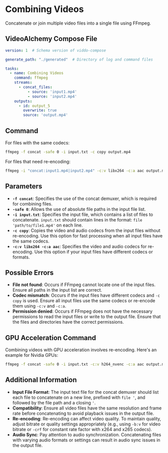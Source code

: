 # Combining Videos

Concatenate or join multiple video files into a single file using FFmpeg.

## VideoAlchemy Compose File

```yaml
version: 1  # Schema version of viddo-compose

generate_path: "./generated"  # Directory of log and command files

tasks:
  - name: Combining Videos
    command: ffmpeg
    streams:
      - concat_files:
          - source: 'input1.mp4'
          - source: 'input2.mp4'
    outputs:
      - id: output_5
        overwrite: true
        source: 'output.mp4'
```

## Command

For files with the same codecs:

```bash
ffmpeg -f concat -safe 0 -i input.txt -c copy output.mp4
```

For files that need re-encoding:

```bash
ffmpeg -i "concat:input1.mp4|input2.mp4" -c:v libx264 -c:a aac output.mp4
```


## Parameters

- **`-f concat`**: Specifies the use of the concat demuxer, which is required for combining files.
- **`-safe 0`**: Allows the use of absolute file paths in the input file list.
- **`-i input.txt`**: Specifies the input file, which contains a list of files to concatenate. `input.txt` should contain lines in the format: `file 'path/to/file1.mp4'` on each line.
- **`-c copy`**: Copies the video and audio codecs from the input files without re-encoding. Use this option for fast processing when all input files have the same codecs.
- **`-c:v libx264 -c:a aac`**: Specifies the video and audio codecs for re-encoding. Use this option if your input files have different codecs or formats.

## Possible Errors

- **File not found**: Occurs if FFmpeg cannot locate one of the input files. Ensure all paths in the input list are correct.
- **Codec mismatch**: Occurs if the input files have different codecs and `-c copy` is used. Ensure all input files use the same codecs or re-encode them using `-c:v` and `-c:a`.
- **Permission denied**: Occurs if FFmpeg does not have the necessary permissions to read the input files or write to the output file. Ensure that the files and directories have the correct permissions.

## GPU Acceleration Command

Combining videos with GPU acceleration involves re-encoding. Here's an example for Nvidia GPUs:

```bash
ffmpeg -f concat -safe 0 -i input.txt -c:v h264_nvenc -c:a aac output.mp4
```


## Additional Information

- **Input File Format**: The input text file for the concat demuxer should list each file to concatenate on a new line, prefixed with `file '`, and followed by the file path and a closing `'`.
- **Compatibility**: Ensure all video files have the same resolution and frame rate before concatenating to avoid playback issues in the output file.
- **Re-encoding**: Re-encoding can affect video quality. To maintain quality, adjust bitrate or quality settings appropriately (e.g., using `-b:v` for video bitrate or `-crf` for constant rate factor with x264 and x265 codecs).
- **Audio Sync**: Pay attention to audio synchronization. Concatenating files with varying audio formats or settings can result in audio sync issues in the output file.

